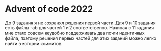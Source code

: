 # Advent of code 2022

До 9 задания я не сохранял решения первой части. Для 9 и 10 задания есть файлы -ab для частей 1 и 2 соответственно. Начиная с 11 задания мне стало совсем неудобно поддерживать два почти идентичных файла, поэтому решения первых частей для этих заданий можно легко найти в истории коммитов.
